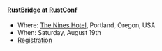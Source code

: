 #### [RustBridge at RustConf]

- Where: [The Nines Hotel], Portland, Oregon, USA
- When: Saturday, August 19th
- [Registration]

[RustBridge at RustConf]: http://rustconf.com/training.html
[The Nines Hotel]: https://www.thenines.com/
[Registration]: http://rustconf.com/register.html
